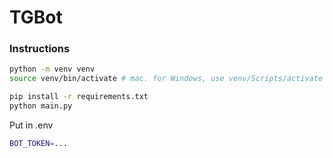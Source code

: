 # TGBot

### Instructions
```bash
python -m venv venv
source venv/bin/activate # mac. for Windows, use venv/Scripts/activate

pip install -r requirements.txt
python main.py
```

Put in .env
```bash
BOT_TOKEN=...
```
